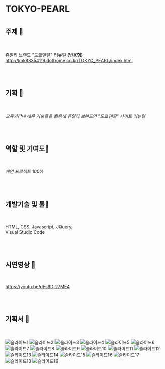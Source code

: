 # TOKYO-PEARL

# 


## 주제 🧡

<br/>

쥬얼리 브랜드 "도쿄앤펄" 리뉴얼 **(반응형)**
http://kbk83354119.dothome.co.kr/TOKYO_PEARL/index.html

<br/> <br/>

## 기획 💛

<br/>

_교육기간내 배운 기술들을 활용해 쥬얼리 브랜드인 "도쿄앤펄" 사이트 리뉴얼_

<br/> <br/>

## 역할 및 기여도💚

<br/>
 
_개인 프로젝트 100%_
 
<br/> <br/>
 
## 개발기술 및 툴💙
 
<br/>
 
HTML,   CSS,   Javascript,   JQuery,     
Visual Studio Code
 
<br/> <br/>

## 시연영상 💜

<br/>

https://youtu.be/dFs9DI27ME4

<br/> <br/>

## 기획서 🤎

<br/>

![슬라이드1](https://user-images.githubusercontent.com/90675820/178667089-5534031e-70d5-4174-91d2-a8facefeb02f.JPG)
![슬라이드2](https://user-images.githubusercontent.com/90675820/178667094-78146ba5-76bf-4e09-bffb-34612b75eb61.JPG)
![슬라이드3](https://user-images.githubusercontent.com/90675820/178667095-56a9aed3-b42a-445e-9a0b-baa099a4a175.JPG)
![슬라이드4](https://user-images.githubusercontent.com/90675820/178667096-9e818cb5-1c1f-4f8b-82f5-9b88eef18952.JPG)
![슬라이드5](https://user-images.githubusercontent.com/90675820/178667098-eea24cee-6687-4a56-b6f1-3fd5b43d833a.JPG)
![슬라이드6](https://user-images.githubusercontent.com/90675820/178667099-2186b5ab-3eb5-41cf-a607-44e8270749db.JPG)
![슬라이드7](https://user-images.githubusercontent.com/90675820/178667101-edbb349a-a19f-4867-a4f0-eb5762a21431.JPG)
![슬라이드8](https://user-images.githubusercontent.com/90675820/178667103-d78a16cc-82f1-4886-95dc-2dadecb3040b.JPG)
![슬라이드9](https://user-images.githubusercontent.com/90675820/178667104-54863bf6-4e4f-46e6-bc7e-0deac023b7a6.JPG)
![슬라이드10](https://user-images.githubusercontent.com/90675820/178667107-c1ca4317-f2b9-4b43-b395-451638cbf75e.JPG)
![슬라이드11](https://user-images.githubusercontent.com/90675820/178667108-adcf3885-ac25-4288-b8f4-103fd457119b.JPG)
![슬라이드12](https://user-images.githubusercontent.com/90675820/178667111-701fd70b-45da-42e4-936c-4c4c74b38d3c.JPG)
![슬라이드13](https://user-images.githubusercontent.com/90675820/178667115-c960cec7-ee57-479e-b61a-1b1ae3575db4.JPG)
![슬라이드14](https://user-images.githubusercontent.com/90675820/178667116-e5483df1-3e20-48da-821f-686208a55b41.JPG)
![슬라이드15](https://user-images.githubusercontent.com/90675820/178667118-34028c0d-dae6-4ce1-a6b5-78a4b106b53b.JPG)
![슬라이드16](https://user-images.githubusercontent.com/90675820/178667119-8728c0d2-df6e-4090-9970-9bbfa5bfa594.JPG)
![슬라이드17](https://user-images.githubusercontent.com/90675820/178667120-07f60f33-8612-460a-a66d-08cb5ab58805.JPG)
![슬라이드18](https://user-images.githubusercontent.com/90675820/178667122-896fa93a-f7db-4033-a703-f9f0987b7972.JPG)
![슬라이드19](https://user-images.githubusercontent.com/90675820/178667125-ae1a60ad-f94f-4bd9-a106-bce053d99d64.JPG)

<br/> <br/>
---------------------------------------

